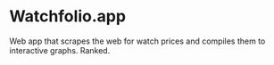 # Watchfolio.app
Web app that scrapes the web for watch prices and compiles them to interactive graphs. Ranked.
